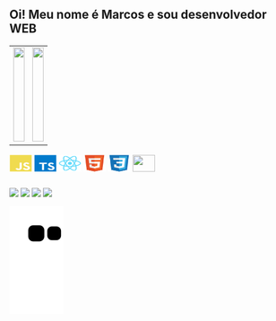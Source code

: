 ## Oi! Meu nome é Marcos e sou desenvolvedor WEB
<div>
  <table style="width:100%!important;margin:0 auto;">
    <tbody style="width:100%!important;">
    <tr style="width:100%!important;">
      <td><img style="width: 100%;height: 12em; max-width:100%;" src="https://github-readme-stats.vercel.app/api?username=marcossancal&show_icons=true&theme=dark&include_all_commits=true&count_private=true"/>
      </td>
      <td>
      <img style="width: 100%;height: 12em; max-width:100%;" src="https://github-readme-stats.vercel.app/api/top-langs/?username=marcossancal&layout=compact&langs_count=7&theme=dark"/>
      </td>
    </tr>
    </tbody>
  </table>
</div>
<div style="display: inline_block"><br>
  <img align="center" height="30" width="40" src="https://raw.githubusercontent.com/devicons/devicon/master/icons/javascript/javascript-plain.svg">
  <img align="center" height="30" width="40" src="https://raw.githubusercontent.com/devicons/devicon/master/icons/typescript/typescript-plain.svg">
  <img align="center" height="30" width="40" src="https://raw.githubusercontent.com/devicons/devicon/master/icons/react/react-original.svg">
  <img align="center" height="30" width="40" src="https://raw.githubusercontent.com/devicons/devicon/master/icons/html5/html5-original.svg">
  <img align="center" height="30" width="40" src="https://raw.githubusercontent.com/devicons/devicon/master/icons/css3/css3-original.svg">
  <a href="https://marcossancal.github.io/"><img align="center" style="" height="30" width="40" src="https://cdn.jsdelivr.net/gh/devicons/devicon/icons/github/github-original.svg"></a>
</div>
  
  ##
 
<div> 
  <a href="https://instagram.com/_markdev" target="_blank"><img src="https://img.shields.io/badge/-Instagram-%23E4405F?style=for-the-badge&logo=instagram&logoColor=white" target="_blank"></a>
 	<a href="https://www.twitch.tv/marcossancal" target="_blank"><img src="https://img.shields.io/badge/Twitch-9146FF?style=for-the-badge&logo=twitch&logoColor=white" target="_blank"></a>
  <a href = "mailto:marcos.sanches@sancalproducoes.com"><img src="https://img.shields.io/badge/-Gmail-%23333?style=for-the-badge&logo=gmail&logoColor=white" target="_blank"></a>
  <a href="https://www.linkedin.com/in/marcossancal" target="_blank"><img src="https://img.shields.io/badge/-LinkedIn-%230077B5?style=for-the-badge&logo=linkedin&logoColor=white" target="_blank"></a> 
  
  ![Snake animation](https://github.com/marcossancal/marcossancal/blob/output/github-contribution-grid-snake.svg)
 
</div>
